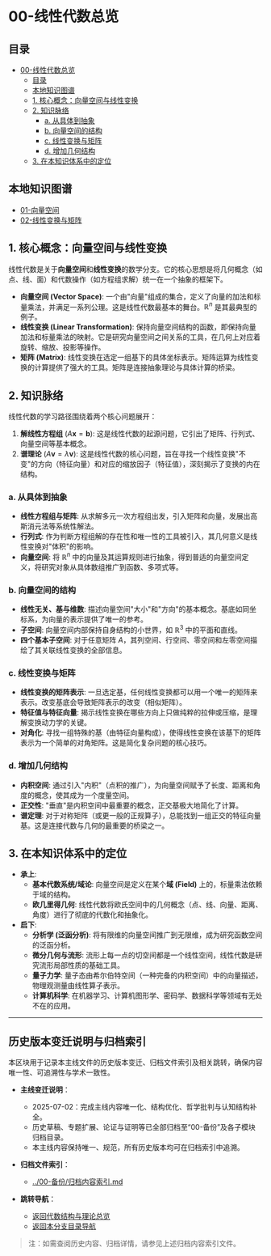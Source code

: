 # 00-线性代数总览

<!-- 本地目录区块 -->
## 目录

- [00-线性代数总览](#00-线性代数总览)
  - [目录](#目录)
  - [本地知识图谱](#本地知识图谱)
  - [1. 核心概念：向量空间与线性变换](#1-核心概念向量空间与线性变换)
  - [2. 知识脉络](#2-知识脉络)
    - [a. 从具体到抽象](#a-从具体到抽象)
    - [b. 向量空间的结构](#b-向量空间的结构)
    - [c. 线性变换与矩阵](#c-线性变换与矩阵)
    - [d. 增加几何结构](#d-增加几何结构)
  - [3. 在本知识体系中的定位](#3-在本知识体系中的定位)

<!-- 本地知识图谱区块 -->
## 本地知识图谱

- [01-向量空间](./01-向量空间.md)
- [02-线性变换与矩阵](./02-线性变换与矩阵.md)

## 1. 核心概念：向量空间与线性变换

线性代数是关于**向量空间**和**线性变换**的数学分支。它的核心思想是将几何概念（如点、线、面）和代数操作（如方程组求解）统一在一个抽象的框架下。

- **向量空间 (Vector Space)**: 一个由"向量"组成的集合，定义了向量的加法和标量乘法，并满足一系列公理。这是线性代数最基本的舞台。$\mathbb{R}^n$ 是其最典型的例子。
- **线性变换 (Linear Transformation)**: 保持向量空间结构的函数，即保持向量加法和标量乘法的映射。它是研究向量空间之间关系的工具，在几何上对应着旋转、缩放、投影等操作。
- **矩阵 (Matrix)**: 线性变换在选定一组基下的具体坐标表示。矩阵运算为线性变换的计算提供了强大的工具。矩阵是连接抽象理论与具体计算的桥梁。

## 2. 知识脉络

线性代数的学习路径围绕着两个核心问题展开：

1. **解线性方程组** ($A\mathbf{x} = \mathbf{b}$): 这是线性代数的起源问题，它引出了矩阵、行列式、向量空间等基本概念。
2. **谱理论** ($A\mathbf{v} = \lambda\mathbf{v}$): 这是线性代数的核心问题，旨在寻找一个线性变换"不变"的方向（特征向量）和对应的缩放因子（特征值），深刻揭示了变换的内在结构。

### a. 从具体到抽象

- **线性方程组与矩阵**: 从求解多元一次方程组出发，引入矩阵和向量，发展出高斯消元法等系统性解法。
- **行列式**: 作为判断方程组解的存在性和唯一性的工具被引入，其几何意义是线性变换对"体积"的影响。
- **向量空间**: 将 $\mathbb{R}^n$ 中的向量及其运算规则进行抽象，得到普适的向量空间定义，将研究对象从具体数组推广到函数、多项式等。

### b. 向量空间的结构

- **线性无关、基与维数**: 描述向量空间"大小"和"方向"的基本概念。基底如同坐标系，为向量的表示提供了唯一的参考。
- **子空间**: 向量空间内部保持自身结构的小世界，如 $\mathbb{R}^3$ 中的平面和直线。
- **四个基本子空间**: 对于任意矩阵 $A$，其列空间、行空间、零空间和左零空间描绘了其关联线性变换的全部信息。

### c. 线性变换与矩阵

- **线性变换的矩阵表示**: 一旦选定基，任何线性变换都可以用一个唯一的矩阵来表示。改变基底会导致矩阵表示的改变（相似矩阵）。
- **特征值与特征向量**: 揭示线性变换在哪些方向上只做纯粹的拉伸或压缩，是理解变换动力学的关键。
- **对角化**: 寻找一组特殊的基（由特征向量构成），使得线性变换在该基下的矩阵表示为一个简单的对角矩阵。这是简化复杂问题的核心技巧。

### d. 增加几何结构

- **内积空间**: 通过引入"内积"（点积的推广），为向量空间赋予了长度、距离和角度的概念，使其成为一个度量空间。
- **正交性**: "垂直"是内积空间中最重要的概念，正交基极大地简化了计算。
- **谱定理**: 对于对称矩阵（或更一般的正规算子），总能找到一组正交的特征向量基。这是连接代数与几何的最重要的桥梁之一。

## 3. 在本知识体系中的定位

- **承上**:
  - **基本代数系统/域论**: 向量空间是定义在某个**域 (Field)** 上的，标量乘法依赖于域的结构。
  - **欧几里得几何**: 线性代数将欧氏空间中的几何概念（点、线、向量、距离、角度）进行了彻底的代数化和抽象化。
- **启下**:
  - **分析学 (泛函分析)**: 将有限维的向量空间推广到无限维，成为研究函数空间的泛函分析。
  - **微分几何与流形**: 流形上每一点的切空间都是一个线性空间，线性代数是研究流形局部性质的基础工具。
  - **量子力学**: 量子态由希尔伯特空间（一种完备的内积空间）中的向量描述，物理观测量由线性算子表示。
  - **计算机科学**: 在机器学习、计算机图形学、密码学、数据科学等领域有无处不在的应用。

---

## 历史版本变迁说明与归档索引

本区块用于记录本主线文件的历史版本变迁、归档文件索引及相关跳转，确保内容唯一性、可追溯性与学术一致性。

- **主线变迁说明**：
  - 2025-07-02：完成主线内容唯一化、结构优化、哲学批判与认知结构补全。
  - 历史草稿、专题扩展、论证与证明等已全部归档至“00-备份”及各子模块归档目录。
  - 本主线内容保持唯一、规范，所有历史版本均可在归档索引中追溯。

- **归档文件索引**：
  - [../00-备份/归档内容索引.md](../00-备份/归档内容索引.md)

- **跳转导航**：
  - [返回代数结构与理论总览](../00-代数结构与理论总览.md)
  - [返回本分支目录导航](#目录)

> 注：如需查阅历史内容、归档详情，请参见上述归档内容索引文件。
